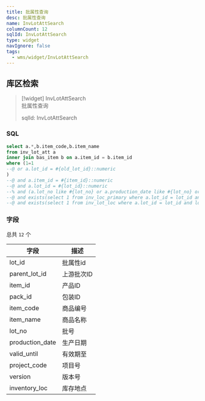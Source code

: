 ```yaml
---
title: 批属性查询
desc: 批属性查询
name: InvLotAttSearch
columnCount: 12
sqlId: InvLotAttSearch
type: widget
navIgnore: false
tags:
  - wms/widget/InvLotAttSearch
---
```


## 库区检索
>[!widget] InvLotAttSearch  
> 批属性查询  
> 
> sqlId: InvLotAttSearch
  
### SQL
```sql
select a.*,b.item_code,b.item_name
from inv_lot_att a
inner join bas_item b on a.item_id = b.item_id
where (1=1
--@ or a.lot_id = #{old_lot_id}::numeric
)
--@ and a.item_id = #{item_id}::numeric
--@ and a.lot_id = #{lot_id}::numeric
--% and (a.lot_no like #{lot_no} or a.production_date like #{lot_no} or a.valid_until like #{lot_no} or a.project_code like #{lot_no} or a.version like #{lot_no} or a.inventory_loc like #{lot_no})
--@ and exists(select 1 from inv_loc_primary where a.lot_id = lot_id and primary_code = #{primary_code})
--@ and exists(select 1 from inv_lot_loc where a.lot_id = lot_id and loc_id = #{loc_id}::numeric)
```

### 字段
总共 `12` 个

| 字段  | 描述  |
| --- | --- |
| lot_id | 批属性id |
| parent_lot_id | 上游批次ID |
| item_id | 产品ID |
| pack_id | 包装ID |
| item_code | 商品编号 |
| item_name | 商品名称 |
| lot_no | 批号 |
| production_date | 生产日期 |
| valid_until | 有效期至 |
| project_code | 项目号 |
| version | 版本号 |
| inventory_loc | 库存地点 |


